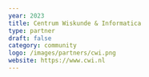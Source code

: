 ```yaml
---
year: 2023
title: Centrum Wiskunde & Informatica
type: partner
draft: false
category: community
logo: /images/partners/cwi.png
website: https://www.cwi.nl
---
```

